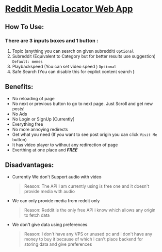 # **[Reddit Media Locator Web App](https://knownblackhat.github.io/Reddit-Media)**

## **How To Use:**
### There are 3 inputs boxes and 1 button :
 1) Topic (anything you can search on given subreddit) `Optional`
 2) Subreddit (Equivalent to Category but for better results use suggestion) `Default: memes`
 3) Playbackspeed  (You can set video speed ) `Optional`
 4) Safe Search (You can disable this for explict content search )

## **Benefits:**
 + No reloading of page
 + No next or previous button to go to next page. Just Scroll and get new posts!
 + No Ads
 + No Login or SignUp [Currently]
 + Everything free
 + No more annoying redirects
 + Get what you need (If you want to see post origin you can click `Visit Me` button)
 + It has video player to without any redirection of page
 + Everthing at one place and **_FREE_**

## **Disadvantages:**
- Currently We don't Support audio with video 
  > Reason: The API I am currently using is free one and it doesn't provide media with audio
- We can only provide media from reddit only
  > Reason: Reddit is the only free API i know which allows any origin to fetch data 
- We don't give data using preferences 
  > Reason: I don't have any VPS or unused pc and i don't have any money to buy it because of which I can't place backend for storing data and give preferences
